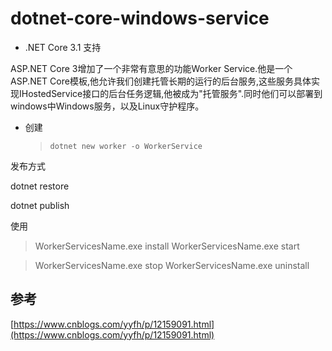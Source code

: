 # dotnet-core-windows-service

* .NET Core 3.1 支持

ASP.NET Core 3增加了一个非常有意思的功能Worker Service.他是一个ASP.NET Core模板,他允许我们创建托管长期的运行的后台服务,这些服务具体实现IHostedService接口的后台任务逻辑,他被成为"托管服务".同时他们可以部署到windows中Windows服务，以及Linux守护程序。

* 创建
    > `dotnet new worker -o WorkerService`


发布方式

dotnet restore

dotnet publish

使用

>WorkerServicesName.exe install
>WorkerServicesName.exe start

>WorkerServicesName.exe stop
>WorkerServicesName.exe uninstall

## 参考
[https://www.cnblogs.com/yyfh/p/12159091.html](https://www.cnblogs.com/yyfh/p/12159091.html)
